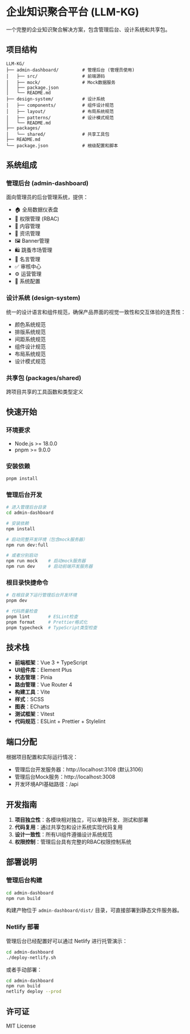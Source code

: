 # 企业知识聚合平台 (LLM-KG)

一个完整的企业知识聚合解决方案，包含管理后台、设计系统和共享包。

## 项目结构

```
LLM-KG/
├── admin-dashboard/         # 管理后台 (管理员使用)
│   ├── src/                 # 前端源码
│   ├── mock/                # Mock数据服务
│   ├── package.json
│   └── README.md
├── design-system/           # 设计系统
│   ├── components/          # 组件设计规范
│   ├── layout/              # 布局系统规范
│   ├── patterns/            # 设计模式规范
│   └── README.md
├── packages/
│   └── shared/              # 共享工具包
├── README.md
└── package.json             # 根级配置和脚本
```

## 系统组成

### 管理后台 (admin-dashboard)
面向管理员的后台管理系统，提供：
- 🏠 全局数据仪表盘
- 🔐 权限管理 (RBAC)
- 📄 内容管理
- 📰 资讯管理
- 🖼️ Banner管理
- 🛍️ 跳蚤市场管理
- 💬 名言管理
- ✅ 审核中心
- ⚙️ 运营管理
- 🔧 系统配置

### 设计系统 (design-system)
统一的设计语言和组件规范，确保产品界面的视觉一致性和交互体验的连贯性：
- 颜色系统规范
- 排版系统规范
- 间距系统规范
- 组件设计规范
- 布局系统规范
- 设计模式规范

### 共享包 (packages/shared)
跨项目共享的工具函数和类型定义

## 快速开始

### 环境要求
- Node.js >= 18.0.0
- pnpm >= 9.0.0

### 安装依赖

```bash
pnpm install
```

### 管理后台开发

```bash
# 进入管理后台目录
cd admin-dashboard

# 安装依赖
npm install

# 启动完整开发环境（包含mock服务器）
npm run dev:full

# 或者分别启动
npm run mock    # 启动mock服务器
npm run dev     # 启动前端开发服务器
```

### 根目录快捷命令

```bash
# 在根目录下运行管理后台开发环境
pnpm dev

# 代码质量检查
pnpm lint       # ESLint检查
pnpm format     # Prettier格式化
pnpm typecheck  # TypeScript类型检查
```

## 技术栈

- **前端框架**：Vue 3 + TypeScript
- **UI组件库**：Element Plus
- **状态管理**：Pinia
- **路由管理**：Vue Router 4
- **构建工具**：Vite
- **样式**：SCSS
- **图表**：ECharts
- **测试框架**：Vitest
- **代码规范**：ESLint + Prettier + Stylelint

## 端口分配

根据项目配置和实际运行情况：

- 管理后台开发服务器：http://localhost:3108 (默认3106)
- 管理后台Mock服务：http://localhost:3008
- 开发环境API基础路径：/api

## 开发指南

1. **项目独立性**：各模块相对独立，可以单独开发、测试和部署
2. **代码复用**：通过共享包和设计系统实现代码复用
3. **设计一致性**：所有UI组件遵循设计系统规范
4. **权限控制**：管理后台具有完整的RBAC权限控制系统

## 部署说明

### 管理后台构建
```bash
cd admin-dashboard
npm run build
```

构建产物位于 `admin-dashboard/dist/` 目录，可直接部署到静态文件服务器。

### Netlify 部署

管理后台已经配置好可以通过 Netlify 进行托管演示：

```bash
cd admin-dashboard
./deploy-netlify.sh
```

或者手动部署：
```bash
cd admin-dashboard
npm run build
netlify deploy --prod
```

## 许可证

MIT License
